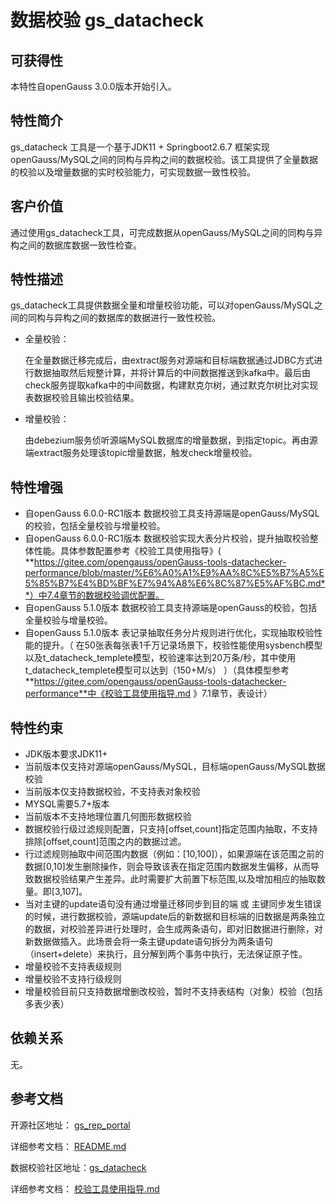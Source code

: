 # 数据校验 gs_datacheck 

## 可获得性<a name="section56086982"></a>

本特性自openGauss 3.0.0版本开始引入。

## 特性简介<a name="section35020791"></a>

gs_datacheck 工具是一个基于JDK11 + Springboot2.6.7 框架实现openGauss/MySQL之间的同构与异构之间的数据校验。该工具提供了全量数据的校验以及增量数据的实时校验能力，可实现数据一致性校验。

## 客户价值<a name="section46751668"></a>

通过使用gs_datacheck工具，可完成数据从openGauss/MySQL之间的同构与异构之间的数据库数据一致性检查。

## 特性描述<a name="section18111828"></a>

gs_datacheck工具提供数据全量和增量校验功能，可以对openGauss/MySQL之间的同构与异构之间的数据库的数据进行一致性校验。

- 全量校验：

  在全量数据迁移完成后，由extract服务对源端和目标端数据通过JDBC方式进行数据抽取然后规整计算，并将计算后的中间数据推送到kafka中。最后由check服务提取kafka中的中间数据，构建默克尔树，通过默克尔树比对实现表数据校验且输出校验结果。

- 增量校验：

  由debezium服务侦听源端MySQL数据库的增量数据，到指定topic。再由源端extract服务处理该topic增量数据，触发check增量校验。


## 特性增强<a name="section28788730"></a>

- 自openGauss 6.0.0-RC1版本 数据校验工具支持源端是openGauss/MySQL的校验，包括全量校验与增量校验。
- 自openGauss 6.0.0-RC1版本 数据校验实现大表分片校验，提升抽取校验整体性能。具体参数配置参考《校验工具使用指导》( **https://gitee.com/opengauss/openGauss-tools-datachecker-performance/blob/master/%E6%A0%A1%E9%AA%8C%E5%B7%A5%E5%85%B7%E4%BD%BF%E7%94%A8%E6%8C%87%E5%AF%BC.md**）中7.4章节的数据校验调优配置。
- 自openGauss 5.1.0版本 数据校验工具支持源端是openGauss的校验，包括全量校验与增量校验。
- 自openGauss 5.1.0版本 表记录抽取任务分片规则进行优化，实现抽取校验性能的提升。（ 在50张表每张表1千万记录场景下，校验性能使用sysbench模型以及t_datacheck_templete模型，校验速率达到20万条/秒，其中使用t_datacheck_templete模型可以达到（150+M/s） ）（具体模型参考 **https://gitee.com/opengauss/openGauss-tools-datachecker-performance**中《校验工具使用指导.md 》7.1章节，表设计）

## 特性约束<a name="section06531946143616"></a>

-   JDK版本要求JDK11+
-   当前版本仅支持对源端openGauss/MySQL，目标端openGauss/MySQL数据校验
-   当前版本仅支持数据校验，不支持表对象校验
-   MYSQL需要5.7+版本
-   当前版本不支持地理位置几何图形数据校验
-   数据校验行级过滤规则配置，只支持[offset,count]指定范围内抽取，不支持排除[offset,count]范围之内的数据过滤。
-   行过滤规则抽取中间范围内数据（例如：[10,100]），如果源端在该范围之前的数据[0,10]发生删除操作，则会导致该表在指定范围内数据发生偏移，从而导致数据校验结果产生差异。此时需要扩大前置下标范围,以及增加相应的抽取数量。即[3,107]。
-   当对主键的update语句没有通过增量迁移同步到目的端 或 主键同步发生错误的时候，进行数据校验，源端update后的新数据和目标端的旧数据是两条独立的数据，对校验差异进行处理时，会生成两条语句，即对旧数据进行删除，对新数据做插入。此场景会将一条主键update语句拆分为两条语句（insert+delete）来执行，且分解到两个事务中执行，无法保证原子性。
-   增量校验不支持表级规则
-   增量校验不支持行级规则
-   增量校验目前只支持数据增删改校验，暂时不支持表结构（对象）校验（包括多表少表）

## 依赖关系<a name="section57771982"></a>

无。

## 参考文档<a name="section57771982"></a>

开源社区地址： [gs_rep_portal](https://gitee.com/opengauss/openGauss-migration-portal/tree/5.1.0/)

详细参考文档： <a href="https://gitee.com/opengauss/openGauss-migration-portal/blob/5.1.0/README.md ">README.md</a>

数据校验社区地址：[gs_datacheck](https://gitee.com/opengauss/openGauss-tools-datachecker-performance/tree/5.1.0/)

详细参考文档： <a href="https://gitee.com/opengauss/openGauss-tools-datachecker-performance/blob/5.1.0/%E6%A0%A1%E9%AA%8C%E5%B7%A5%E5%85%B7%E4%BD%BF%E7%94%A8%E6%8C%87%E5%AF%BC.md ">校验工具使用指导.md</a> 

